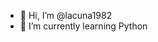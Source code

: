 - 👋 Hi, I’m @lacuna1982
- 🌱 I’m currently learning Python


<!---
lacuna1982/lacuna1982 is a ✨ special ✨ repository because its `README.md` (this file) appears on your GitHub profile.
You can click the Preview link to take a look at your changes.
--->
